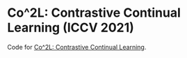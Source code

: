 # Co^2L: Contrastive Continual Learning (ICCV 2021)

Code for [Co^2L: Contrastive Continual Learning](https://arxiv.org/abs/2106.14413).

